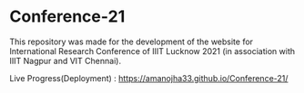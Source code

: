 # Conference-21
This repository was made for the development of the website for International Research Conference of IIIT Lucknow 2021 (in association with IIIT Nagpur and VIT Chennai).

Live Progress(Deployment) : https://amanojha33.github.io/Conference-21/

